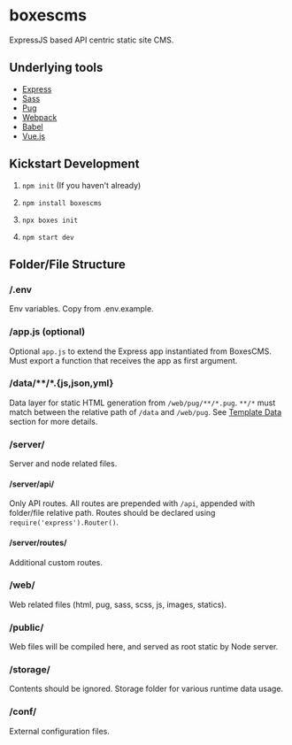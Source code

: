 # boxescms

ExpressJS based API centric static site CMS.

## Underlying tools

* [Express](https://expressjs.com/)
* [Sass](http://sass-lang.com/)
* [Pug](https://pugjs.org)
* [Webpack](https://webpack.js.org/)
* [Babel](https://babeljs.io/)
* [Vue.js](https://vuejs.org/)

## Kickstart Development

1. `npm init` (If you haven't already)

2. `npm install boxescms`

3. `npx boxes init`

4. `npm start dev`

## Folder/File Structure

### /.env

Env variables. Copy from .env.example.

### /app.js (optional)

Optional `app.js` to extend the Express app instantiated from BoxesCMS. Must export a function that receives the app as first argument.

### /data/**/*.{js,json,yml}

Data layer for static HTML generation from `/web/pug/**/*.pug`. `**/*` must match between the relative path of `/data` and `/web/pug`. See [Template Data](#template-data) section for more details.

### /server/

Server and node related files.

#### /server/api/

Only API routes. All routes are prepended with `/api`, appended with folder/file relative path. Routes should be declared using `require('express').Router()`.

#### /server/routes/

Additional custom routes.

### /web/

Web related files (html, pug, sass, scss, js, images, statics).

### /public/

Web files will be compiled here, and served as root static by Node server.

### /storage/

Contents should be ignored. Storage folder for various runtime data usage.

### /conf/

External configuration files.
